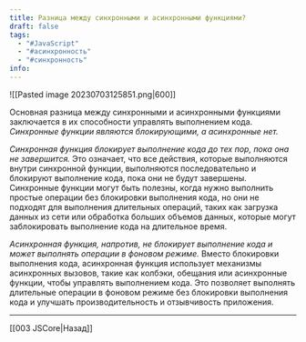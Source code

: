 ```yaml
---
title: Разница между синхронными и асинхронными функциями?
draft: false
tags:
  - "#JavaScript"
  - "#асинхронность"
  - "#синхронность"
info:
---
```

![[Pasted image 20230703125851.png|600]]

Основная разница между синхронными и асинхронными функциями заключается в их способности управлять выполнением кода. _Синхронные функции являются блокирующими, а асинхронные нет._

_Синхронная функция блокирует выполнение кода до тех пор, пока она не завершится._ Это означает, что все действия, которые выполняются внутри синхронной функции, выполняются последовательно и блокируют выполнение кода, пока они не будут завершены. Синхронные функции могут быть полезны, когда нужно выполнить простые операции без блокировки выполнения кода, но они не подходят для выполнения длительных операций, таких как загрузка данных из сети или обработка больших объемов данных, которые могут заблокировать выполнение кода на длительное время.

_Асинхронная функция, напротив, не блокирует выполнение кода и может выполнять операции в фоновом режиме._ Вместо блокировки выполнения кода, асинхронная функция использует механизмы асинхронных вызовов, такие как колбэки, обещания или асинхронные функции, чтобы управлять выполнением кода. Это позволяет выполнять длительные операции в фоновом режиме без блокировки выполнения кода и улучшать производительность и отзывчивость приложения.

---

[[003 JSCore|Назад]]